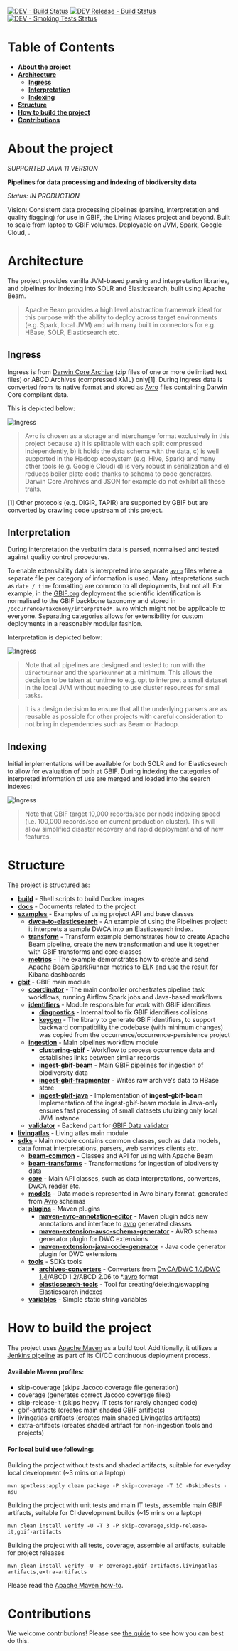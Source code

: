 [![DEV - Build Status](https://builds.gbif.org/job/pipelines-dev/badge/icon?subject=DEV%20-%20Build%20Status&style=flat-square)](https://builds.gbif.org/job/pipelines-dev)
[![DEV Release - Build Status](https://builds.gbif.org/job/pipelines-master/badge/icon?subject=Release%20-%20Build%20Status&style=flat-square)](https://builds.gbif.org/job/pipelines-master/)
[![DEV - Smoking Tests Status](https://builds.gbif.org/buildStatus/icon?job=pipelines-dev2-smoke-testing&subject=DEV%20-%20Smoking%20tests%20status&style=flat-square)](https://builds.gbif.org/job/pipelines-dev2-smoke-testing/)

# Table of Contents

- [**About the project**](#about-the-project)
- [**Architecture**](#architecture)
    - [**Ingress**](#ingress)
    - [**Interpretation**](#interpretation)
    - [**Indexing**](#indexing)
- [**Structure**](#structure)
- [**How to build the project**](#how-to-build-the-project)
- [**Contributions**](#contributions)

# About the project

*SUPPORTED JAVA 11 VERSION*

**Pipelines for data processing and indexing of biodiversity data**

_Status: IN PRODUCTION_

Vision: Consistent data processing pipelines (parsing, interpretation and quality flagging) for use in GBIF, the Living Atlases project and beyond.
Built to scale from laptop to GBIF volumes. Deployable on JVM, Spark, Google Cloud, <insert your favourite cloud provider here>.

# Architecture

The project provides vanilla JVM-based parsing and interpretation libraries, and pipelines for indexing into SOLR and Elasticsearch, built using Apache Beam.

> Apache Beam provides a high level abstraction framework ideal for this purpose with the ability to deploy across target environments (e.g. Spark, local JVM) and with many built in connectors for e.g. HBase, SOLR, Elasticsearch etc.

## Ingress

Ingress is from [Darwin Core Archive](https://www.tdwg.org/standards/dwc/) (zip files of one or more delimited text files) or ABCD Archives (compressed XML) only[1].
During ingress data is converted from its native format and stored as [Avro](https://avro.apache.org/docs/current/) files containing Darwin Core compliant data.

This is depicted below:

![Ingress](./docs/images/ingress.svg)

> Avro is chosen as a storage and interchange format exclusively in this project because a) it is splittable with each split compressed independently, b) it holds the data schema with the data, c) is well supported in the Hadoop ecosystem (e.g. Hive, Spark) and many other tools (e.g. Google Cloud) d) is very robust in serialization and e) reduces boiler plate code thanks to schema to code generators. Darwin Core Archives and JSON for example do not exhibit all these traits.

[1] Other protocols (e.g. DiGIR, TAPIR) are supported by GBIF but are converted by crawling code upstream of this project.

## Interpretation

During interpretation the verbatim data is parsed, normalised and tested against quality control procedures.

To enable extensibility data is interpreted into separate [`avro`](https://avro.apache.org/docs/current/) files where a separate file per category of information is used.  Many interpretations such as `date / time` formatting are common to all deployments, but not all.
For example, in the [GBIF.org](https://www.gbif.org) deployment the scientific identification is normalised to the GBIF backbone taxonomy and stored in `/occurrence/taxonomy/interpreted*.avro` which might not be applicable to everyone.
Separating categories allows for extensibility for custom deployments in a reasonably modular fashion.

Interpretation is depicted below:

![Ingress](./docs/images/interpret.svg)

> Note that all pipelines are designed and tested to run with the `DirectRunner` and the `SparkRunner` at a minimum.  This allows the decision to be taken at runtime to e.g. opt to interpret a small dataset in the local JVM without needing to use cluster resources for small tasks.

> It is a design decision to ensure that all the underlying parsers are as reusable as possible for other projects with careful consideration to not bring in dependencies such as Beam or Hadoop.

## Indexing

Initial implementations will be available for both SOLR and for Elasticsearch to allow for evaluation of both at GBIF.
During indexing the categories of interpreted information of use are merged and loaded into the search indexes:

![Ingress](./docs/images/index.svg)

> Note that GBIF target 10,000 records/sec per node indexing speed (i.e. 100,000 records/sec on current production cluster).  This will allow simplified disaster recovery and rapid deployment and of new features.

# Structure

The project is structured as:

- [**build**](./build) - Shell scripts to build Docker images
- [**docs**](./docs) - Documents related to the project
- [**examples**](./examples) - Examples of using project API and base classes
    - [**dwca-to-elasticsearch**](./examples/dwca-to-elasticsearch) - An example of using the Pipelines project: it interprets a sample DWCA into an Elasticsearch index.
    - [**transform**](./examples/transform) - Transform example demonstrates how to create Apache Beam pipeline, create the new transformation and use it together with GBIF transforms and core classes
    - [**metrics**](./examples/metrics) - The example demonstrates how to create and send Apache Beam SparkRunner metrics to ELK and use the result for Kibana dashboards
- [**gbif**](./gbif) - GBIF main module
    - [**coordinator**](./gbif/coordinator) - The main controller orchestrates pipeline task workflows, running Airflow Spark jobs and Java-based workflows
    - [**identifiers**](./gbif/identifiers) - Module responsible for work with GBIF identifiers
      - [**diagnostics**](./gbif/identifiers/diagnostics) - Internal tool to fix GBIF identifiers collisions
      - [**keygen**](./gbif/identifiers/keygen) - The library to generate GBIF identifiers, to support backward compatibility the codebase (with minimum changes) was copied from the occurrence/occurrence-persistence project
    - [**ingestion**](./gbif/ingestion) - Main pipelines workflow module
      - [**clustering-gbif**](./gbif/ingestion/clustering-gbif) - Workflow to process occurrence data and establishes links between similar records
      - [**ingest-gbif-beam**](./gbif/ingestion/ingest-gbif-beam) - Main GBIF pipelines for ingestion of biodiversity data
      - [**ingest-gbif-fragmenter**](./gbif/ingestion/ingest-gbif-fragmenter) - Writes raw archive's data to HBase store
      - [**ingest-gbif-java**](./gbif/ingestion/ingest-gbif-java) - Implementation of **ingest-gbif-beam** Implementation of the ingest-gbif-beam module in Java-only ensures fast processing of small datasets utulizing only local JVM instance
    - [**validator**](./gbif/validator) - Backend part for [GBIF Data validator](https://www.gbif.org/tools/data-validator)
- [**livingatlas**](./livingatlas) - Living atlas main module
- [**sdks**](./sdks) - Main module contains common classes, such as data models, data format interpretations, parsers, web services clients etc.
    - [**beam-common**](./sdks/beam-common) - Classes and API for using with Apache Beam
    - [**beam-transforms**](./sdks/beam-transforms) - Transformations for ingestion of biodiversity data
    - [**core**](./sdks/core) - Main API classes, such as data interpretations, converters, [DwCA](https://www.tdwg.org/standards/dwc/) reader etc.
    - [**models**](./sdks/models) - Data models represented in Avro binary format, generated from [Avro](https://avro.apache.org/docs/current/) schemas
    - [**plugins**](./sdks/plugins) - Maven plugins
      - [**maven-avro-annotation-editor**](./sdks/plugins/maven-avro-annotation-editor) - Maven plugin adds new annotations and interface to [avro](https://avro.apache.org/docs/current/) generated classes
      - [**maven-extension-avsc-schema-generator**](./sdks/plugins/maven-extension-avsc-schema-generator) - AVRO schema generator plugin for DWC extensions
      - [**maven-extension-java-code-generator**](./sdks/plugins/maven-extension-java-code-generator) - Java code generator plugin for DWC extensions
    - [**tools**](./sdks/tools) - SDKs tools
      - [**archives-converters**](./sdks/tools/archives-converters) - Converters from [DwCA/DWC 1.0/DWC 1.4](https://www.tdwg.org/standards/dwc/)/ABCD 1.2/ABCD 2.06 to *.[avro](https://avro.apache.org/docs/current/) format
      - [**elasticsearch-tools**](./sdks/tools/elasticsearch-tools) - Tool for creating/deleting/swapping Elasticsearch indexes
    - [**variables**](./sdks/variables) - Simple static string variables

# How to build the project

The project uses [Apache Maven](https://maven.apache.org/) as a build tool. Additionally, it utilizes a [Jenkins pipeline](Jenkinsfile) as part of its CI/CD continuous deployment process.

#### Available Maven profiles:
- skip-coverage (skips Jacoco coverage file generation)
- coverage (generates correct Jacoco coverage files)
- skip-release-it (skips heavy IT tests for rarely changed code)
- gbif-artifacts (creates main shaded GBIF artifacts)
- livingatlas-artifacts (creates main shaded Livingatlas artifacts)
- extra-artifacts (creates shaded artifact for non-ingestion tools and projects)

#### For local build use following:

Building the project without tests and shaded artifacts, suitable for everyday local development (~3 mins on a laptop)
```shell
mvn spotless:apply clean package -P skip-coverage -T 1C -DskipTests -nsu
```

Building the project with unit tests and main IT tests, assemble main GBIF artifacts, suitable for CI development builds (~15 mins on a laptop)
```shell
mvn clean install verify -U -T 3 -P skip-coverage,skip-release-it,gbif-artifacts
```

Building the project with all tests, coverage, assemble all artifacts, suitable for project releases 
```shell
mvn clean install verify -U -P coverage,gbif-artifacts,livingatlas-artifacts,extra-artifacts
```

Please read the [Apache Maven how-to](https://maven.apache.org/run.html).

# Contributions

We welcome contributions! Please see [the guide](./CONTRIBUTING.md) to see how you can best do this.
